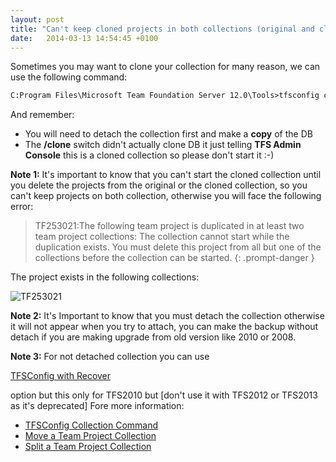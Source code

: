 ```yaml
---
layout: post
title: "Can't keep cloned projects in both collections (original and cloned)"
date:   2014-03-13 14:54:45 +0100
---
```


Sometimes you may want to clone your collection for many reason, we can
use the following command: 

```xml
C:Program Files\Microsoft Team Foundation Server 12.0\Tools>tfsconfig collection /attach /collectionName:ClonedFabrikam collectionDB:vsalmSQLExpress;TFS_FabrikamFiberCollection /clone
```

And remember:

-   You will need to detach the collection first and make a **copy** of
    the DB
-   The **/clone** switch didn\'t actually clone DB it just telling
    **TFS Admin Console** this is a cloned collection so please don\'t
    start it :-)

**Note 1:** It\'s important to know that you can\'t start the cloned
collection until you delete the projects from the original or the cloned
collection, so you can\'t keep projects on both collection, otherwise
you will face the following error: 

>TF253021:The following team project
is duplicated in at least two team project collections:  The collection
cannot start while the duplication exists. You must delete this project
from all but one of the collections before the collection can be
started. 
{: .prompt-danger }

The project exists in the following collections:


![TF253021](/assets/images/2014/03/tf253021.jpg?w=660)

**Note 2:** It\'s Important to know that you must detach the collection
otherwise it will not appear when you try to attach, you can make the
backup without detach if you are making upgrade from old version like
2010 or 2008. 

**Note 3:** For not detached collection you can use

[TFSConfig with Recover](http://blogs.msdn.com/b/tfssetup/archive/2010/09/28/how-to-recover-a-collection-database-when-it-is-not-listed-in-the-tfs-admin-console.aspx "TFSConfig with Recover")

option but this only for TFS2010 but [don\'t use it with TFS2012 or
TFS2013 as it\'s deprecated] Fore more
information:

-   [TFSConfig Collection Command](http://msdn.microsoft.com/en-us/library/ee349263.aspx)
-   [Move a Team Project Collection](http://msdn.microsoft.com/en-us/library/vstudio/dd936138(v=vs.110).aspx)
-   [Split a Team Project Collection](http://msdn.microsoft.com/en-us/library/vstudio/dd936158(v=vs.110).aspx)


